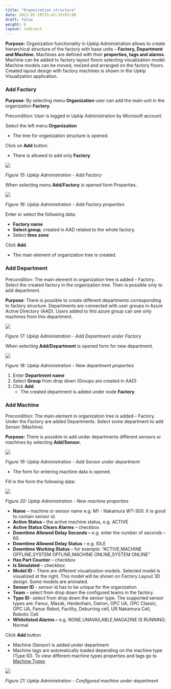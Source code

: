 ```yaml
---
title: "Organization structure"
date: 2021-05-20T15:42:33+03:00
draft: false
weight: 6
layout: redirect
---
```


**Purpose:** Organization functionality in Upkip Administration allows to create hierarchical structure of the factory with base units – **Factory, Department and Machine.** Machines are defined with their **properties, tags and alarms**. Machine can be added to factory layout floors selecting visualization model. Machine models can be moved, resized and arranged on the factory floors. Created layout design with factory machines is shown in the Upkip Visualization application.

### Add Factory
**Purpose**: By selecting menu **Organization** user can add the main unit in the organization **Factory**.

Precondition: User is logged in Upkip Administration by Microsoft account. 

Select the left menu **Organization**

- The tree for organization structure is opened. 

Click on **Add** button.

- There is allowed to add only **Factory**.

![](/images/Aspose.Words.c55b6b06-cf77-4ce6-bf35-b1bd3972243e.016.png)

*Figure 15: Upkip Administration - Add Factory*

When selecting menu **Add/Factory** is opened form Properties. 

![](/images/Aspose.Words.c55b6b06-cf77-4ce6-bf35-b1bd3972243e.017.png)

*Figure 16: Upkip Administration - Add Factory properties*

Enter or select the following data:

- **Factory name**
- **Select group**, created in AAD related to the whole factory.
- Select **time zone**

Click **Add**. 

- The main element of organization tree is created.
### Add Department
Precondition: The main element in organization tree is added – Factory. Select the created factory in the organization tree. Then is possible only to add department. 

**Purpose**: There is possible to create different departments corresponding to factory structure.  Departments are connected with user groups in Azure Active Directory (AAD). Users added to this azure group can see only machines from this department.

![](/images/Aspose.Words.c55b6b06-cf77-4ce6-bf35-b1bd3972243e.018.png)

*Figure 17: Upkip Administration - Add Department under Factory*

When selecting **Add/Department** is opened form for new department. 

![](/images/Aspose.Words.c55b6b06-cf77-4ce6-bf35-b1bd3972243e.019.png)

*Figure 18: Upkip Administration - New department properties*

1) Enter **Department name**
1) Select **Group** from drop down (Groups are created in AAD)
1) Click **Add**
   - The created department is added under node **Factory**.

### Add Machine
Precondition: The main element in organization tree is added – Factory. Under the Factory are added Departments. Select some department to add Sensor (Machine). 

**Purpose:** There is possible to add under departments different sensors or machines by selecting **Add/Sensor.**

![](/images/Aspose.Words.c55b6b06-cf77-4ce6-bf35-b1bd3972243e.020.png)

*Figure 19: Upkip Administration - Add Sensor under department*

- The form for entering machine data is opened. 

Fill in the form the following data:

![](/images/Aspose.Words.c55b6b06-cf77-4ce6-bf35-b1bd3972243e.021.png)

*Figure 20: Upkip Administration - New machine properties*

- **Name** – machine or sensor name e.g. M1 - Nakamura WT-300. It is good to contain sensor id.
- **Active Status 	-** the active machine status, e.g. ACTIVE
- **Active Status Clears Alarms** – checkbox  
- **Downtime Allowed Delay Seconds –** e.g. enter the number of seconds – 60.
- **Downtime Allowed Delay Status** – e.g. IDLE
- **Downtime Working Status** – for example: “ACTIVE,MACHINE OFFLINE,SYSTEM OFFLINE,MACHINE ONLINE,SYSTEM ONLINE”
- **Has Part Counter** – checkbox
- **Is Simulated** – checkbox
- **Model ID** – There are different visualization models. Selected model is visualized at the right. This model will be shown on Factory Layout 3D design. Some models are animated.
- **Sensor ID**	- sensor id has to be unique for the organization
- **Team** – select from drop down the configured teams in the factory.
- **Type ID**-  select from drop down the sensor type. The supported sensor types are: Fanuc, Mazak, Heidenhain, Datron, OPC UA, OPC Classic, OPC UA, Fanuc Robot, Facility, Deburring cell, UR Nakamura Cell, Robotic Cell
- **Whitelisted Alarms –** e.g. NONE,UNAVAILABLE,MAGAZINE IS RUNNING; Normal

Click **Add** button

- Machine (Sensor) is added under department
- Machine tags are automatically loaded depending on the machine type (Type ID). To view different machine types properties and tags go to [Machine Types](#_Machine_Types)


![](/images/Aspose.Words.c55b6b06-cf77-4ce6-bf35-b1bd3972243e.022.png)

*Figure 21: Upkip Administration - Configured machine under department*